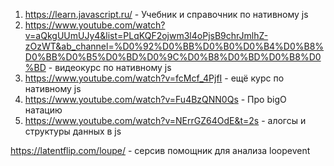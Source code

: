 1. https://learn.javascript.ru/ - Учебник и справочник по нативному js
2. https://www.youtube.com/watch?v=aQkgUUmUJy4&list=PLqKQF2ojwm3l4oPjsB9chrJmlhZ-zOzWT&ab_channel=%D0%92%D0%BB%D0%B0%D0%B4%D0%B8%D0%BB%D0%B5%D0%BD%D0%9C%D0%B8%D0%BD%D0%B8%D0%BD - видеокурс по нативному js
3. https://www.youtube.com/watch?v=fcMcf_4PjfI - ещё курс по нативному js
4. https://www.youtube.com/watch?v=Fu4BzQNN0Qs - Про bigO натацию
5. https://www.youtube.com/watch?v=NErrGZ64OdE&t=2s - алогсы и структуры данных в js


https://latentflip.com/loupe/ - серсив помощник для анализа loopevent
